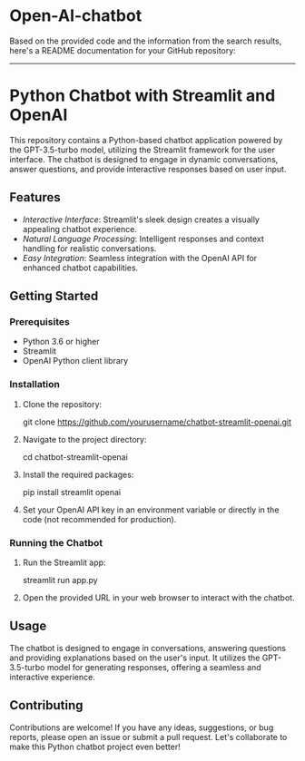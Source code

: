 # Open-AI-chatbot

Based on the provided code and the information from the search results, here's a README documentation for your GitHub repository:

---

# Python Chatbot with Streamlit and OpenAI

This repository contains a Python-based chatbot application powered by the GPT-3.5-turbo model, utilizing the Streamlit framework for the user interface. The chatbot is designed to engage in dynamic conversations, answer questions, and provide interactive responses based on user input.

## Features

- *Interactive Interface*: Streamlit's sleek design creates a visually appealing chatbot experience.
- *Natural Language Processing*: Intelligent responses and context handling for realistic conversations.
- *Easy Integration*: Seamless integration with the OpenAI API for enhanced chatbot capabilities.

## Getting Started

### Prerequisites

- Python 3.6 or higher
- Streamlit
- OpenAI Python client library

### Installation

1. Clone the repository:
   
   git clone https://github.com/yourusername/chatbot-streamlit-openai.git
   
2. Navigate to the project directory:
   
   cd chatbot-streamlit-openai
   
3. Install the required packages:
   
   pip install streamlit openai
   
4. Set your OpenAI API key in an environment variable or directly in the code (not recommended for production).

### Running the Chatbot

1. Run the Streamlit app:
   
   streamlit run app.py
   
2. Open the provided URL in your web browser to interact with the chatbot.

## Usage

The chatbot is designed to engage in conversations, answering questions and providing explanations based on the user's input. It utilizes the GPT-3.5-turbo model for generating responses, offering a seamless and interactive experience.

## Contributing

Contributions are welcome! If you have any ideas, suggestions, or bug reports, please open an issue or submit a pull request. Let's collaborate to make this Python chatbot project even better!
